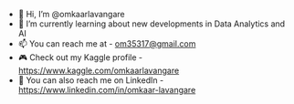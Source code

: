 - 👋 Hi, I’m @omkaarlavangare
- 🌱 I’m currently learning about new developments in Data Analytics and AI
- 📫 You can reach me at - om35317@gmail.com
- 🎮 Check out my Kaggle profile - https://www.kaggle.com/omkaarlavangare
- 👔 You can also reach me on LinkedIn - https://www.linkedin.com/in/omkaar-lavangare
<!---
omkaarlavangare/omkaarlavangare is a ✨ special ✨ repository because its `README.md` (this file) appears on your GitHub profile.
You can click the Preview link to take a look at your changes.
--->
